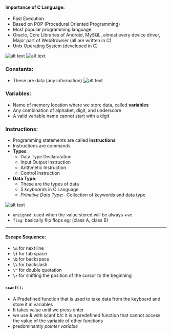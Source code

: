 #### Importance of C Language:

- Fast Execution
- Based on POP (Procedural Oriented Programming)
- Most popular programming language
- Oracle, Core Libraries of Android, MySQL, almost every device driver, Major part of WebBrowser (all are written in C)
- Unix Operating System (developed in C)

![alt text](https://imgur.com/hqNC1XT.png)
![alt text](https://imgur.com/TpiibDq.png)

### Constants:

- These are data (any information)
  ![alt text](https://imgur.com/hKe18zl.png)
  
### Variables:

- Name of memory location where we store data, called **variables**
- Any combination of alphabet, digit, and underscore
- A valid variable name cannot start with a digit

### Instructions:

- Programming statements are called **instructions**
- Instructions are commands
- **Types**:
  - Data Type Declaratation
  - Input Output Instruction
  - Arithmetic Instruction
  - Control Instruction
- **Data Type**:
  - These are the types of data
  - _5 keyboards_ in C Language
  - _Primitive Data Type_:- Collection of keywords and data type

![alt text](https://imgur.com/e7ahzbv.png)

- `unsigned`: used when the value stored will be always +ve
- `flag`: basically flip flops eg: (class A, class B)
---
#### Escape Sequence:

- **`\n`** for next line
- **`\t`** for tab space
- **`\b`** for backspace
- **`\\`** for backslash
- **`\"`** for double quotation
- **`\r`** for shifting the position of the cursor to the beginning

#### `scanf()`:
- A Predefined function that is used to take data from the keyboard and store it in variables
- It takes value until we press enter
- we use **&** with scanf b/c it is a predefined function that cannot access the value of the variable of other functions
- predominantly _pointer variable_
